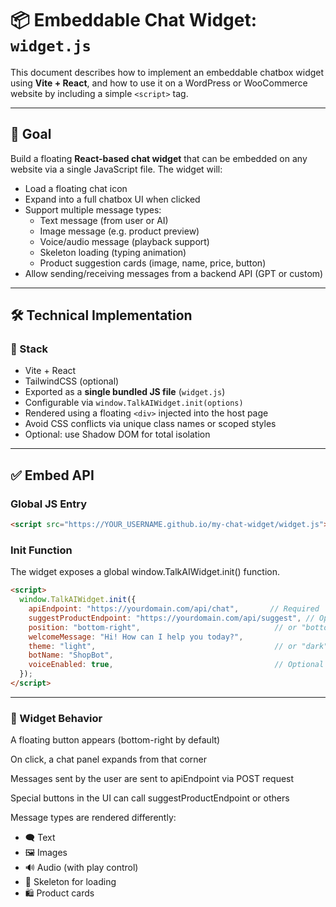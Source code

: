 # 📦 Embeddable Chat Widget: `widget.js`

This document describes how to implement an embeddable chatbox widget using **Vite + React**, and how to use it on a WordPress or WooCommerce website by including a simple `<script>` tag.

---

## 🎯 Goal

Build a floating **React-based chat widget** that can be embedded on any website via a single JavaScript file. The widget will:

- Load a floating chat icon
- Expand into a full chatbox UI when clicked
- Support multiple message types:
  - Text message (from user or AI)
  - Image message (e.g. product preview)
  - Voice/audio message (playback support)
  - Skeleton loading (typing animation)
  - Product suggestion cards (image, name, price, button)
- Allow sending/receiving messages from a backend API (GPT or custom)

---

## 🛠️ Technical Implementation

### 🧩 Stack
- Vite + React
- TailwindCSS (optional)
- Exported as a **single bundled JS file** (`widget.js`)
- Configurable via `window.TalkAIWidget.init(options)`
- Rendered using a floating `<div>` injected into the host page
- Avoid CSS conflicts via unique class names or scoped styles
- Optional: use Shadow DOM for total isolation

---

## ✅ Embed API

### Global JS Entry

```html
<script src="https://YOUR_USERNAME.github.io/my-chat-widget/widget.js"></script>
```

### Init Function
The widget exposes a global window.TalkAIWidget.init() function.

```html
<script>
  window.TalkAIWidget.init({
    apiEndpoint: "https://yourdomain.com/api/chat",       // Required
    suggestProductEndpoint: "https://yourdomain.com/api/suggest", // Optional
    position: "bottom-right",                              // or "bottom-left"
    welcomeMessage: "Hi! How can I help you today?",
    theme: "light",                                        // or "dark"
    botName: "ShopBot",
    voiceEnabled: true,                                    // Optional
  });
</script>
```

---

### 🧩 Widget Behavior

A floating button appears (bottom-right by default)

On click, a chat panel expands from that corner

Messages sent by the user are sent to apiEndpoint via POST request

Special buttons in the UI can call suggestProductEndpoint or others

Message types are rendered differently:

- 🗨️ Text
- 🖼️ Images
- 🔊 Audio (with play control)
- 💬 Skeleton for loading
- 🛍️ Product cards

